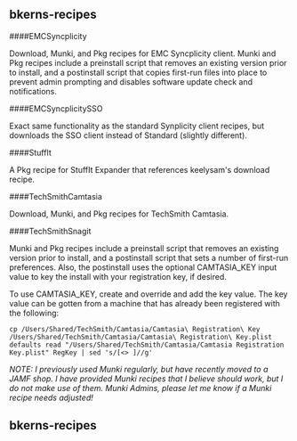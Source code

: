 bkerns-recipes
--------------

####EMCSyncplicity

Download, Munki, and Pkg recipes for EMC Syncplicity client. Munki and Pkg recipes include a preinstall script that removes an existing version prior to install, and a postinstall script that copies first-run files into place to prevent admin prompting and disables software update check and notifications.

####EMCSyncplicitySSO

Exact same functionality as the standard Synplicity client recipes, but downloads the SSO client instead of Standard (slightly different).

####StuffIt

A Pkg recipe for StuffIt Expander that references keelysam's download recipe.

####TechSmithCamtasia

Download, Munki, and Pkg recipes for TechSmith Camtasia.

####TechSmithSnagit

Munki and Pkg recipes include a preinstall script that removes an existing version prior to install, and a postinstall script that sets a number of first-run preferences. Also, the postinstall uses the optional CAMTASIA_KEY input value to key the install with your registration key, if desired.

To use CAMTASIA_KEY, create and override and add the key value. The key value can be gotten from a machine that has already been registered with the following:

```
cp /Users/Shared/TechSmith/Camtasia/Camtasia\ Registration\ Key /Users/Shared/TechSmith/Camtasia/Camtasia\ Registration\ Key.plist
defaults read "/Users/Shared/TechSmith/Camtasia/Camtasia Registration Key.plist" RegKey | sed 's/[<> ]//g'
```

*NOTE: I previously used Munki regularly, but have recently moved to a JAMF shop. I have provided Munki recipes that I believe should work, but I do not make use of them. Munki Admins, please let me know if a Munki recipe needs adjusted!*

bkerns-recipes
--------------